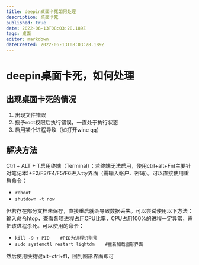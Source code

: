 ```yaml
---
title: deepin桌面卡死如何处理
description: 桌面卡死
published: true
date: 2022-06-13T08:03:28.189Z
tags: 桌面
editor: markdown
dateCreated: 2022-06-13T08:03:28.189Z
---
```


# deepin桌面卡死，如何处理
## 出现桌面卡死的情况
1. 出现文件错误
2. 授予root权限后执行错误，一直处于执行状态
3. 启用某个进程导致（如打开wine qq）
## 解决方法
Ctrl + ALT + T启用终端（Terminal）；若终端无法启用，使用ctrl+alt+Fn(主要针对笔记本)+F2/F3/F4/F5/F6进入tty界面（需输入帐户、密码）。可以直接使用重启命令：
- `reboot`         
- `shutdown -t now`

但若存在部分文档未保存，直接重启就会导致数据丢失。可以尝试使用以下方法：输入命令htop，查看各项进程占用CPU比率，CPU占用100%的进程一定异常，需把该进程杀死。可以使用的命令：
- `kill -9 + PID    #PID为进程识别号`
- `sudo systemctl restart lightdm    #重新加载图形界面`

然后使用快捷键alt+ctrl+f1，回到图形界面即可
